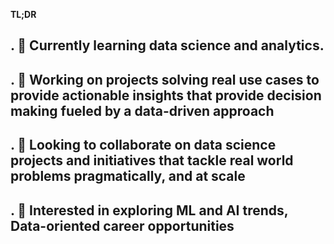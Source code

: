 **TL;DR**

## . 🔭 Currently learning data science and analytics.
## . 🌱 Working on projects solving real use cases to provide actionable insights that provide decision making fueled by a data-driven approach
## . 🛜 Looking to collaborate on data science projects and initiatives that tackle real world problems pragmatically, and at scale
## . 🤩 Interested in exploring ML and AI trends, Data-oriented career opportunities
<!--
**Mrtnimn/Mrtnimn** is a ✨ _special_ ✨ repository because its `README.md` (this file) appears on your GitHub profile.

Here are some ideas to get you started:

- 🔭 I’m currently working on ...
- 🌱 I’m currently learning ...
- 👯 I’m looking to collaborate on ...
- 🤔 I’m looking for help with ...
- 💬 Ask me about ...
- 📫 How to reach me: ...
- 😄 Pronouns: ...
- ⚡ Fun fact: ...
-->
